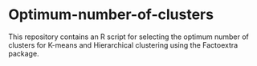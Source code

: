 # Optimum-number-of-clusters
This repository contains an R script for selecting the optimum number of clusters for K-means and Hierarchical clustering  using the Factoextra package.

